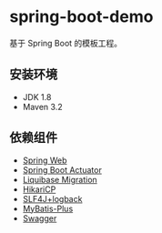 # spring-boot-demo

基于 Spring Boot 的模板工程。

## 安装环境

- JDK 1.8
- Maven 3.2

## 依赖组件

- [Spring Web](https://docs.spring.io/spring-boot/docs/2.3.0.RELEASE/reference/htmlsingle/#boot-features-developing-web-applications)
- [Spring Boot Actuator](https://docs.spring.io/spring-boot/docs/current/reference/html/production-ready-features.html)
- [Liquibase Migration](https://docs.spring.io/spring-boot/docs/2.3.0.RELEASE/reference/htmlsingle/#howto-execute-liquibase-database-migrations-on-startup)
- [HikariCP](https://github.com/brettwooldridge/HikariCP)
- [SLF4J+logback](http://logback.qos.ch/documentation.html)
- [MyBatis-Plus](https://mybatis.plus/guide/)
- [Swagger](https://swagger.io/docs/)